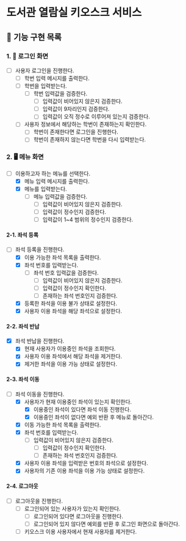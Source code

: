 # 도서관 열람실 키오스크 서비스

## 🚀 기능 구현 목록

### 1. 🔑 로그인 화면

- [ ] 사용자 로그인을 진행한다.
    - [ ] 학번 입력 메시지를 출력한다.
    - [ ] 학번을 입력받는다.
      - [ ] 학번 입력값을 검증한다.
        - [ ] 입력값이 비어있지 않은지 검증한다.
        - [ ] 입력값이 9자리인지 검증한다.
        - [ ] 입력값이 오직 정수로 이루어져 있는지 검증한다.
    - [ ] 사용자 정보에서 해당하는 학번이 존재하는지 확인한다.
      - [ ] 학번이 존재한다면 로그인을 진행한다.
      - [ ] 학번이 존재하지 않는다면 학번을 다시 입력받는다.

### 2. 🖥️ 메뉴 화면

- [ ] 이용하고자 하는 메뉴를 선택한다.
  - [x] 메뉴 입력 메시지를 출력한다.
  - [x] 메뉴를 입력받는다.
    - [ ] 메뉴 입력값을 검증한다.
      - [ ] 입력값이 비어있지 않은지 검증한다.
      - [ ] 입력값이 정수인지 검증한다.
      - [ ] 입력값이 1~4 범위의 정수인지 검증한다.

#### 2-1. 좌석 등록

- [ ] 좌석 등록을 진행한다.
  - [x] 이용 가능한 좌석 목록을 출력한다.
  - [x] 좌석 번호를 입력받는다.
    - [ ] 좌석 번호 입력값을 검증한다.
      - [ ] 입력값이 비어있지 않은지 검증한다.
      - [ ] 입력값이 정수인지 확인한다.
      - [ ] 존재하는 좌석 번호인지 검증한다.
  - [x] 등록한 좌석을 이용 불가 상태로 설정한다.
  - [x] 사용자 이용 좌석을 해당 좌석으로 설정한다.

#### 2-2. 좌석 반납

- [x] 좌석 반납을 진행한다.
  - [x] 현재 사용자가 이용중인 좌석을 조회한다.
  - [x] 사용자 이용 좌석에서 해당 좌석을 제거한다.
  - [x] 제거한 좌석을 이용 가능 상태로 설정한다.

#### 2-3. 좌석 이동

- [ ] 좌석 이동을 진행한다.
  - [x] 사용자가 현재 이용중인 좌석이 있는지 확인한다.
    - [x] 이용중인 좌석이 있다면 좌석 이동 진행한다.
    - [x] 이용중인 좌석이 없다면 예외 반환 후 메뉴로 돌아간다. 
  - [x] 이동 가능한 좌석 목록을 출력한다.
  - [x] 좌석 번호를 입력받는다.
    - [ ] 입력값이 비어있지 않은지 검증한다.
      - [ ] 입력값이 정수인지 확인한다.
      - [ ] 존재하는 좌석 번호인지 검증한다.
  - [x] 사용자 이용 좌석을 입력받은 번호의 좌석으로 설정한다.
  - [x] 사용자의 기존 이용 좌석을 이용 가능 상태로 설정한다.

#### 2-4. 로그아웃

- [ ] 로그아웃을 진행한다.
  - [ ] 로그인되어 있는 사용자가 있는지 확인한다.
    - [ ] 로그인되어 있다면 로그아웃을 진행한다.
    - [ ] 로그인되어 있지 않다면 예외를 반환 후 로그인 화면으로 돌아간다.
  - [ ] 키오스크 이용 사용자에서 현재 사용자를 제거한다.